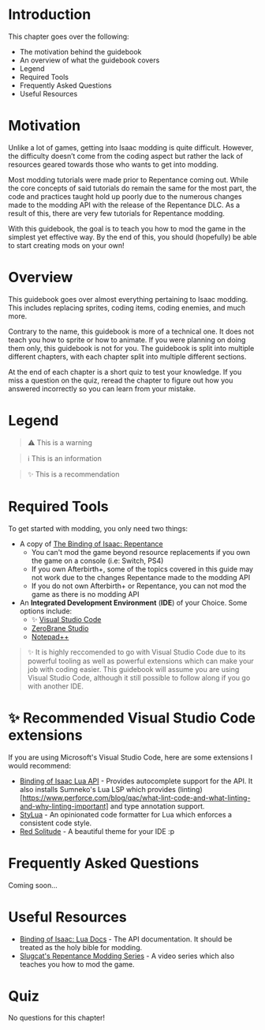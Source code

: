 # Introduction

This chapter goes over the following:

* The motivation behind the guidebook 
* An overview of what the guidebook covers
* Legend
* Required Tools
* Frequently Asked Questions
* Useful Resources

# Motivation

Unlike a lot of games, getting into Isaac modding is quite difficult. However, the difficulty doesn’t come from the coding aspect but rather the lack of resources geared towards those who wants to get into modding.

Most modding tutorials were made prior to Repentance coming out. While the core concepts of said tutorials do remain the same for the most part, the code and practices taught hold up poorly due to the numerous changes made to the modding API with the release of the Repentance DLC. As a result of this, there are very few tutorials for Repentance modding. 

With this guidebook, the goal is to teach you how to mod the game in the simplest yet effective way. By the end of this, you should (hopefully) be able to start creating mods on your own!

# Overview

This guidebook goes over almost everything pertaining to Isaac modding. This includes replacing sprites, coding items, coding enemies, and much more.

Contrary to the name, this guidebook is more of a technical one. It does not teach you how to sprite or how to animate. If you were planning on doing them only, this guidebook is not for you. The guidebook is split into multiple different chapters, with each chapter split into multiple different sections.

At the end of each chapter is a short quiz to test your knowledge. If you miss a question on the quiz, reread the chapter to figure out how you answered incorrectly so you can learn from your mistake.

# Legend

> ⚠️ This is a warning

> ℹ️ This is an information

> ✨ This is a recommendation

# Required Tools

To get started with modding, you only need two things:

* A copy of [The Binding of Isaac: Repentance](https://store.steampowered.com/app/1426300/The_Binding_of_Isaac_Repentance/)
   * You can't mod the game beyond resource replacements if you own the game on a console (i.e: Switch, PS4) 
   * If you own Afterbirth+, some of the topics covered in this guide may not work due to the changes Repentance made to the modding API
   * If you do not own Afterbirth+ or Repentance, you can not mod the game as there is no modding API 
* An **Integrated Development Environment** (**IDE**) of your Choice. Some options include:
   * ✨ [Visual Studio Code](https://code.visualstudio.com/)
   * [ZeroBrane Studio](https://studio.zerobrane.com/)
   * [Notepad++](https://notepad-plus-plus.org/downloads/)

> ✨ It is highly reccomended to go with Visual Studio Code due to its powerful tooling as well as powerful extensions which can make your job with coding easier. This guidebook will assume you are using Visual Studio Code, although it still possible to follow along if you go with another IDE.

# ✨ Recommended Visual Studio Code extensions

If you are using Microsoft's Visual Studio Code, here are some extensions I would recommend:

* [Binding of Isaac Lua API](https://marketplace.visualstudio.com/items?itemName=Filloax.isaac-lua-api-vscode) - Provides autocomplete support for the API. It also installs Sumneko's Lua LSP which provides (linting)[https://www.perforce.com/blog/qac/what-lint-code-and-what-linting-and-why-linting-important] and type annotation support.
* [StyLua](https://marketplace.visualstudio.com/items?itemName=JohnnyMorganz.stylua) - An opinionated code formatter for Lua which enforces a consistent code style.
* [Red Solitude](https://marketplace.visualstudio.com/items?itemName=MajorEnkidu.red-solitude) - A beautiful theme for your IDE :p 

# Frequently Asked Questions

Coming soon...

# Useful Resources

* [Binding of Isaac: Lua Docs](https://wofsauge.github.io/IsaacDocs/rep/) - The API documentation. It should be treated as the holy bible for modding.
* [Slugcat's Repentance Modding Series](https://www.youtube.com/watch?v=rukHB48olG8&list=PLkIbky8_pFUpqAF9l7dh_YsEV-zpJ4q50) - A video series which also teaches you how to mod the game.

# Quiz

No questions for this chapter!



